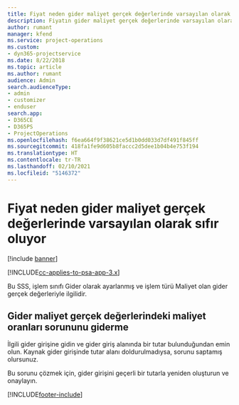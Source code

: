 ```yaml
---
title: Fiyat neden gider maliyet gerçek değerlerinde varsayılan olarak sıfır oluyor?
description: Fiyatın gider maliyet gerçek değerlerinde varsayılan olarak 0 olması sorununu giderme.
author: rumant
manager: kfend
ms.service: project-operations
ms.custom:
- dyn365-projectservice
ms.date: 8/22/2018
ms.topic: article
ms.author: rumant
audience: Admin
search.audienceType:
- admin
- customizer
- enduser
search.app:
- D365CE
- D365PS
- ProjectOperations
ms.openlocfilehash: f6ea664f9f38621ce5d1b0dd033d7df491f845ff
ms.sourcegitcommit: 418fa1fe9d605b8faccc2d5dee1b04b4e753f194
ms.translationtype: HT
ms.contentlocale: tr-TR
ms.lasthandoff: 02/10/2021
ms.locfileid: "5146372"
---
```

# <a name="why-is-the-price-defaulting-to-zero-on-expense-cost-actuals"></a>Fiyat neden gider maliyet gerçek değerlerinde varsayılan olarak sıfır oluyor

[!include [banner](../includes/psa-now-project-operations.md)]

[!INCLUDE[cc-applies-to-psa-app-3.x](../includes/cc-applies-to-psa-app-3x.md)]

Bu SSS, işlem sınıfı Gider olarak ayarlanmış ve işlem türü Maliyet olan gider gerçek değerleriyle ilgilidir.

## <a name="troubleshooting-cost-rates-on-expense-cost-actuals"></a>Gider maliyet gerçek değerlerindeki maliyet oranları sorununu giderme

İlgili gider girişine gidin ve gider giriş alanında bir tutar bulunduğundan emin olun. Kaynak gider girişinde tutar alanı doldurulmadıysa, sorunu saptamış olursunuz.
 
Bu sorunu çözmek için, gider girişini geçerli bir tutarla yeniden oluşturun ve onaylayın.


[!INCLUDE[footer-include](../includes/footer-banner.md)]